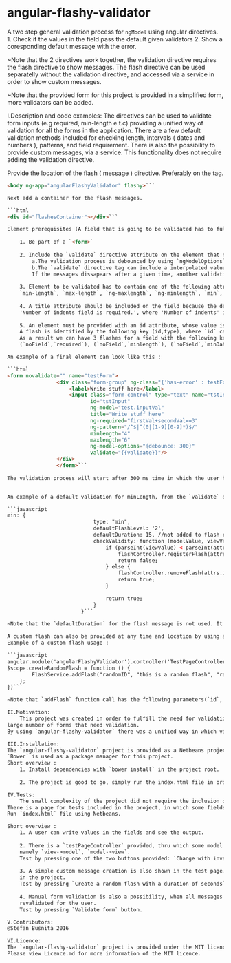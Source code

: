 # angular-flashy-validator
A two step general validation process for `ngModel` using angular directives.
	1. Check if the values in the field pass the default given validators
	2. Show a coresponding default message with the error.

~Note that the 2 directives work together, the validation directive requires the flash directive to show messages. The flash directive 
can be used separatelly without the validation directive, and accessed via a service in order to show custom messages.

~Note that the provided form for this project is provided in a simplified form, more validators can be added.





I.Description and code examples:
	The directives can be used to validate form inputs (e.g required, min-length e.t.c) providing a unified way of validation for all the 
forms in the application. There are a few default validation methods included for checking length, intervals ( dates and numbers ), patterns, and field requirement.
There is also the possibility to provide custom messages, via a service. This functionality does not require adding 
the validation directive. 

Provide the location of the flash ( message ) directive. Preferably on the <body> tag.

```html
<body ng-app="angularFlashyValidator" flashy>```

Next add a container for the flash messages.

```html
<div id="flashesContainer"></div>```

Element prerequisites (A field that is going to be validated has to fulfill the following requirements ) : 
 
	1. Be part of a `<form>`
	
	2. Include the `validate` directive attribute on the element that needs validation.
		a.The validation process is debounced by using `ngModelOptions` value. If not used the validation is done while user is typing(view->model), or at model change (model->view)
		b.The `validate` directive tag can include a interpolated value e.g validate="{{validate}}". When the value is true, the validation is triggered.
		If the messages dissapears after a given time, another validation process can be triggered for example via a button pressed action, which changes the `validate` value to true.
		
	3. Element to be validated has to contain one of the following attributes used in the validation process:
	`min-length`, `max-length`, `ng-maxlength`, `ng-minlength`, `min`, `max`, `ng-required`, `ng-pattern`, `min-date`, `max-date`
	
	4. A title attribute should be included on the field because the default message used the attribute:
	'Number of indents field is required.', where 'Number of indents' is the title attribute value of the element.
	
	5. An element must be provided with an id attribute, whose value is used in the flash creation process as the id of the flash.
	A flash is identified by the following key (id,type), where `id` can be any string and `type` is a description. 
	As a result we can have 3 flashes for a field with the following keys : 
	(`noField`,`required`), (`noField`,`minlength`), (`noField`,`minDate`) e.t.c for a certain id, which in the default validation case is the value of the `id` attribute.

An example of a final element can look like this : 

```html
<form novalidate="" name="testForm">
                <div class="form-group" ng-class="{'has-error' : testForm.tstInputName.$error.isRequired}">
                    <label>Write stuff here</label>
                    <input class="form-control" type="text" name="tstInputName" 
                           id="tstInput" 
                           ng-model="test.inputVal" 
                           title="Write stuff here"
                           ng-required="firstVal+secondVal==3"
                           ng-pattern="/^$|^(0|[1-9][0-9]*)$/"
                           minlength="4"
                           maxlength="6"
                           ng-model-options="{debounce: 300}"
                           validate="{{validate}}"/>
                </div>
                </form>```
                
The validation process will start after 300 ms time in which the user has stopped typing in that particular field.


An example of a default validation for minLength, from the `validate` directive : 

```javascript
min: {
                            type: "min",
                            defaultFlashLevel: '2',
                            defaultDuration: 15, //not added to flash creation, can be added as last param
                            checkValidity: function (modelValue, viewValue) {
                                if (parseInt(viewValue) < parseInt(attrs.min)) {
                                    flashController.registerFlash(attrs.id, title + "min value is " + attrs.min + ".", this.type, this.defaultFlashLevel);
                                    return false;
                                } else {
                                    flashController.removeFlash(attrs.id, this.type);
                                    return true;
                                }

                                return true;
                            }
                        }```
                        
~Note that the `defaultDuration` for the flash message is not used. It can be added as the last param in `registerFlash` function call. 

A custom flash can also be provided at any time and location by using a service provided, called `FlashService`.
Example of a custom flash usage : 

```javascript
angular.module('angularFlashyValidator').controller('TestPageController', function ($scope, FlashService) {
$scope.createRandomFlash = function () {
        FlashService.addFlash("randomID", "this is a random flash", "random", 1, 2);
    };
})```

~Note that `addFlash` function call has the following parameters(`id`,'text',`type(flash description)`,level(info, warning, danger, success),'duration(if not provided flash will stay on screen)')

II.Motivation:
	This project was created in order to fulfill the need for validation and custom message providing in some projects that include a 
large number of forms that need validation. 
By using `angular-flashy-validator` there was a unified way in which validation was done throughout all the projects, regarding the actual validation and the messages provided by the app. Also code duplication was avoided, as it would obviously clutter projects, making them hard to maintain.

III.Installation:
The `angular-flashy-validator` project is provided as a Netbeans project. 
`Bower` is used as a package manager for this project.
Short overview : 
	1. Install dependencies with `bower install` in the project root.
	
	2. The project is good to go, simply run the index.html file in order to see the test page for the project.

IV.Tests:
	The small complexity of the project did not require the inclusion of `Jasmine` tests ( the popular testing framework for angular apps ).
There is a page for tests included in the project, in which some fields are validated using the provided directive, and messages are shown accordingly.
Run `index.html` file using Netbeans.

Short overview : 
	1. A user can write values in the fields and see the output.
	
	2. There is a `testPageController` provided, thru which some model values are changed in order to view both validation input directions,
	namely `view->model`, `model->view`.  
	Test by pressing one of the two buttons provided: `Change with invalid value from Model -> View` and `Alternate between min or max invalid value from Model -> View`.
	
	3. A simple custom message creation is also shown in the test page. This functionality can be used separatelly, via a service provided
	in the project.
	Test by pressing `Create a random flash with a duration of seconds` button
	
	4. Manual form validation is also a possibility, when all messages dissapear ( if there is a given timeout for messages ) the form can be 
	revalidated for the user. 
	Test by pressing `Validate form` button.

V.Contributors:
@Stefan Busnita 2016

VI.Licence:
The `angular-flashy-validator` project is provided under the MIT licence. 
Please view Licence.md for more information of the MIT licence.
